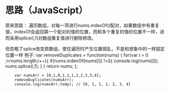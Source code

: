 
思路（JavaScript）
==================

原来思路：
遍历数组，对每一项进行nums.indexOf()配对，如果数组中有重复值，indexOf会返回第一个配对的值的位置，而和多个重复的值的位置不一样，进而采用splice(i,1)对数组重复值进行删除修改。

但忽略了splice改变原数组，使在遍历时产生位置错乱，不是和想象中的一样固定位置一样
例子:
		var removeDuplicates = function(nums) {
		    for(var i = 0 ;i<nums.length;i++){
		        if(nums.indexOf(nums[i]) !=i){
		            console.log(nums[i]);
		            nums.splice(i,1);
		        }
		    }
		    return nums;
		};

		var numsArr = [0,1,0,1,1,1,2,2,3,3,4];
		removeDuplicates(numsArr);
		console.log(numsArr,temp); // [0, 1, 1, 1, 2, 3, 4]		
